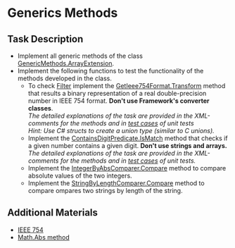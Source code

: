 # Generics Methods
 
## Task Description

* Implement all generic methods of the class [GenericMethods.ArrayExtension](GenericMethods/ArrayExtension.cs#L10).
* Implement the following functions to test the functionality of the methods developed in the class.
    *   To check [Filter](GenericMethods/ArrayExtension.cs#L21) implement the [GetIeee754Format.Transform](DoubleTransformer/GetIeee754Format.cs#L16) method that results a binary representation of a real double-precision number in IEEE 754 format. **Don't use Framework's converter classes**.     
    _The detailed explanations of the task are provided in the XML-comments for the methods and in [test cases](GenericMethods.Tests/NUnitTests/ArrayExtensionTests.cs#L37) of unit tests_       
    _Hint:  Use C# structs to create a union type (similar to C unions)._     
    * Implement the [ContainsDigitPredicate.IsMatch](IntegerPredicate/ContainsDigitPredicate.cs#L25) method that checks if a given number contains a given digit. **Don't use strings and arrays.**      
_The detailed explanations of the task are provided in the XML-comments for the methods and in [test cases](GenericMethods.Tests/NUnitTests/ArrayExtensionTests.cs#L14) of unit tests._
    * Implement the [IntegerByAbsComparer.Compare](Comparators/IntegerByAbsComparer.cs#L9) method to compare absolute values of the two integers.  
    * Implement the [StringByLengthComparer.Compare](Comparators/StringByLengthComparer.cs#L9) method to compare ompares two strings by length of the string. 

## Additional Materials
- [IEEE 754](https://www.wikiwand.com/en/IEEE_754) 
- [Math.Abs method](https://docs.microsoft.com/en-us/dotnet/api/system.math.abs) 

